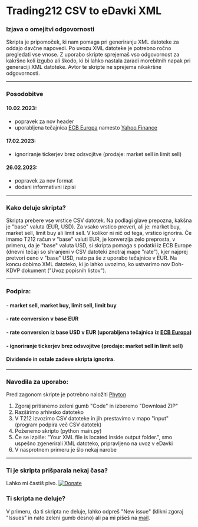# Trading212 CSV to eDavki XML

### Izjava o omejitvi odgovornosti
Skripta je pripomoček, ki nam pomaga pri generiranju XML datoteke za oddajo davčne napovedi. Po uvozu XML datoteke je potrebno ročno pregledati vse vnose. Z uporabo skripte sprejemaš vso odgovornost za kakršno koli izgubo ali škodo, ki bi lahko nastala zaradi morebitnih napak pri generaciji XML datoteke. Avtor te skripte ne sprejema nikakršne odgovornosti.

---

### Posodobitve
#### 10.02.2023:
- popravek za nov header
- uporabljena tečajnica [ECB Europa](https://www.ecb.europa.eu/stats/eurofxref/eurofxref-hist.xml) namesto [Yahoo Finance](https://finance.yahoo.com/quote/EUR%3DX/history?p=EUR%3DX)
#### 17.02.2023:
- ignoriranje tickerjev brez odsvojitve (prodaje: market sell in limit sell)
#### 26.02.2023:
- popravek za nov format
- dodani informativni izpisi
---

### Kako deluje skripta?
Skripta prebere vse vrstice CSV datotek. Na podlagi glave prepozna, kakšna je "base" valuta (EUR, USD). Za vsako vrstico preveri, ali je: market buy, market sell, limit buy ali limit sell. V kolikor ni nič od tega, vrstico ignorira. Če imamo T212 račun v "base" valuti EUR, je konverzija zelo preprosta, v primeru, da je "base" valuta USD, si skripta pomaga s podatki iz ECB Europe (dnevni tečaji so shranjeni v CSV datoteki znotraj mape "rate"), kjer najprej pretvori ceno v "base" USD, nato pa še z uporabo tečajnice v EUR. Na koncu dobimo XML datoteko, ki jo lahko uvozimo, ko ustvarimo nov Doh-KDVP dokument ("Uvoz popisnih listov").

---

### Podpira:
#### - market sell, market buy, limit sell, limit buy
#### - rate conversion v base EUR
#### - rate conversion iz base USD v EUR (uporabljena tečajnica iz [ECB Europa](https://www.ecb.europa.eu/stats/eurofxref/eurofxref-hist.xml))
#### - ignoriranje tickerjev brez odsvojitve (prodaje: market sell in limit sell)
#### Dividende in ostale zadeve skripta ignorira.

---

### Navodila za uporabo:
Pred zagonom skripte je potrebno naložiti [Phyton](https://www.python.org/downloads/windows/)

1. Zgoraj pritisnemo zeleni gumb "Code" in izberemo "Download ZIP"
2. Razširimo arhivsko datoteko
3. V T212 izvozimo CSV datoteke in jih prestavimo v mapo "input" (program podpira več CSV datotek)
4. Poženemo skripto (python main.py)
5. Če se izpiše: "Your XML file is located inside output folder.", smo uspešno zgenerirali XML datoteko, pripravljeno na uvoz v eDavki
6. V nasprotnem primeru je šlo nekaj narobe

---

### Ti je skripta prišparala nekaj časa?
Lahko mi častiš pivo.
[![Donate](https://img.shields.io/badge/Donate-PayPal-green.svg)](https://www.paypal.com/cgi-bin/webscr?cmd=_s-xclick&hosted_button_id=HP6Z34ASADB4Y)

### Ti skripta ne deluje?
V primeru, da ti skripta ne deluje, lahko odpreš "New issue" (klikni zgoraj "Issues" in nato zeleni gumb desno) ali pa mi pišeš na [mail](mailto:lenar.rahmatullin@gmail.com).

